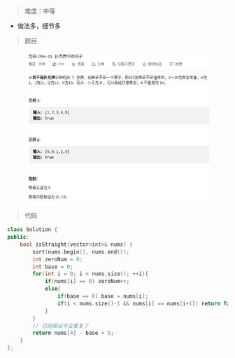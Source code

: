 > 难度：中等
- 做法多，细节多
> 题目

<div align="center" style="zoom:60%"><img src="./pic/61-1.png"></div>

> 代码

```cpp
class Solution {
public:
    bool isStraight(vector<int>& nums) {
        sort(nums.begin(), nums.end());
        int zeroNum = 0;
        int base = 0;
        for(int i = 0; i < nums.size(); ++i){
            if(nums[i] == 0) zeroNum++;
            else{
                if(base == 0) base = nums[i];
                if(i < nums.size()-1 && nums[i] == nums[i+1]) return false;
            }
        }
        // 已经保证不会重复了
        return nums[4] - base < 5;
    }
};
```